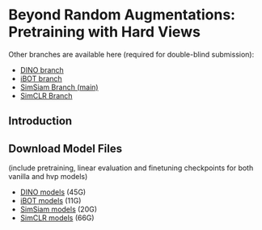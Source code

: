 # Beyond Random Augmentations: Pretraining with Hard Views

Other branches are available here (required for double-blind submission):
- [DINO branch](https://anonymous.4open.science/r/pretraining-hard-views-dino/)
- [iBOT branch](https://anonymous.4open.science/r/pretraining-hard-views-ibot/)
- [SimSiam Branch (main)](https://anonymous.4open.science/r/pretraining-hard-views/)
- [SimCLR Branch](https://anonymous.4open.science/r/pretraining-hard-views-simclr/)

## Introduction

## Download Model Files
(include pretraining, linear evaluation and finetuning checkpoints for both vanilla and hvp models)
- [DINO models](https://bit.ly/4dirXw1) (45G)
- [iBOT models](https://bit.ly/3WBEiGc) (11G)
- [SimSiam models](https://bit.ly/3WG2p5x) (20G)
- [SimCLR models](https://bit.ly/3LE64eL) (66G)
